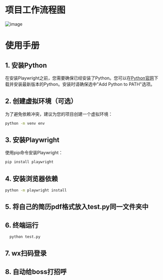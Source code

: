 
# 项目工作流程图

![image](https://github.com/user-attachments/assets/14154506-d01f-440a-be43-9f601e763d30)




# 使用手册


## 1. 安装Python

在安装Playwright之前，您需要确保已经安装了Python。您可以在[Python官网](https://www.python.org/downloads/)下载并安装最新版本的Python。安装时请确保选中"Add Python to PATH"选项。

## 2. 创建虚拟环境（可选）

为了避免依赖冲突，建议为您的项目创建一个虚拟环境：

```bash
python -m venv env
```

## 3. 安装Playwright

使用pip命令安装Playwright：

```bash
pip install playwright
```

## 4. 安装浏览器依赖

```bash
python -m playwright install
```

## 5. 将自己的简历pdf格式放入test.py同一文件夹中


## 6. 终端运行
```bash
  python test.py
```

## 7. wx扫码登录

## 8. 自动给boss打招呼
